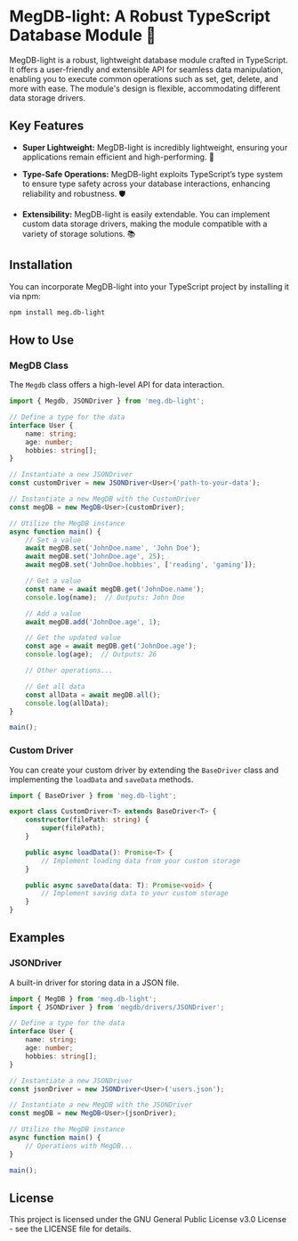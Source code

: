 # MegDB-light: A Robust TypeScript Database Module 🚀

MegDB-light is a robust, lightweight database module crafted in TypeScript. It offers a user-friendly and extensible API for seamless data manipulation, enabling you to execute common operations such as set, get, delete, and more with ease. The module's design is flexible, accommodating different data storage drivers.

## Key Features

- **Super Lightweight:** MegDB-light is incredibly lightweight, ensuring your applications remain efficient and high-performing. 🚀

- **Type-Safe Operations:** MegDB-light exploits TypeScript’s type system to ensure type safety across your database interactions, enhancing reliability and robustness. 🛡️

- **Extensibility:** MegDB-light is easily extendable. You can implement custom data storage drivers, making the module compatible with a variety of storage solutions. 📚

## Installation

You can incorporate MegDB-light into your TypeScript project by installing it via npm:

```bash
npm install meg.db-light
```

## How to Use

### MegDB Class

The `Megdb` class offers a high-level API for data interaction.

```typescript
import { Megdb, JSONDriver } from 'meg.db-light';

// Define a type for the data
interface User {
    name: string;
    age: number;
    hobbies: string[];
}

// Instantiate a new JSONDriver
const customDriver = new JSONDriver<User>('path-to-your-data');

// Instantiate a new MegDB with the CustomDriver
const megDB = new MegDB<User>(customDriver);

// Utilize the MegDB instance
async function main() {
    // Set a value
    await megDB.set('JohnDoe.name', 'John Doe');
    await megDB.set('JohnDoe.age', 25);
    await megDB.set('JohnDoe.hobbies', ['reading', 'gaming']);

    // Get a value
    const name = await megDB.get('JohnDoe.name');
    console.log(name);  // Outputs: John Doe

    // Add a value
    await megDB.add('JohnDoe.age', 1);

    // Get the updated value
    const age = await megDB.get('JohnDoe.age');
    console.log(age);  // Outputs: 26

    // Other operations...

    // Get all data
    const allData = await megDB.all();
    console.log(allData);
}

main();
```

### Custom Driver

You can create your custom driver by extending the `BaseDriver` class and implementing the `loadData` and `saveData` methods.

```typescript
import { BaseDriver } from 'meg.db-light';

export class CustomDriver<T> extends BaseDriver<T> {
    constructor(filePath: string) {
        super(filePath);
    }

    public async loadData(): Promise<T> {
        // Implement loading data from your custom storage
    }

    public async saveData(data: T): Promise<void> {
        // Implement saving data to your custom storage
    }
}
```

## Examples

### JSONDriver

A built-in driver for storing data in a JSON file.

```typescript
import { MegDB } from 'meg.db-light';
import { JSONDriver } from 'megdb/drivers/JSONDriver';

// Define a type for the data
interface User {
    name: string;
    age: number;
    hobbies: string[];
}

// Instantiate a new JSONDriver
const jsonDriver = new JSONDriver<User>('users.json');

// Instantiate a new MegDB with the JSONDriver
const megDB = new MegDB<User>(jsonDriver);

// Utilize the MegDB instance
async function main() {
    // Operations with MegDB...
}

main();
```

## License
This project is licensed under the GNU General Public License v3.0 License - see the LICENSE file for details.